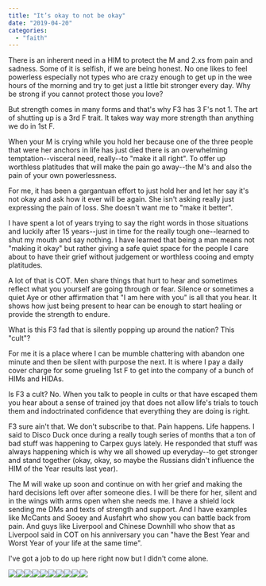 ```yaml
---
title: "It’s okay to not be okay"
date: "2019-04-20"
categories: 
  - "faith"
---
```


There is an inherent need in a HIM to protect the M and 2.xs from pain and sadness. Some of it is selfish, if we are being honest. No one likes to feel powerless especially not types who are crazy enough to get up in the wee hours of the morning and try to get just a little bit stronger every day. Why be strong if you cannot protect those you love?

But strength comes in many forms and that's why F3 has 3 F's not 1. The art of shutting up is a 3rd F trait. It takes way way more strength than anything we do in 1st F.

When your M is crying while you hold her because one of the three people that were her anchors in life has just died there is an overwhelming temptation--visceral need, really--to "make it all right". To offer up worthless platitudes that will make the pain go away--the M's and also the pain of your own powerlessness.

For me, it has been a gargantuan effort to just hold her and let her say it's not okay and ask how it ever will be again. She isn't asking really just expressing the pain of loss. She doesn't want me to "make it better".

I have spent a lot of years trying to say the right words in those situations and luckily after 15 years--just in time for the really tough one--learned to shut my mouth and say nothing. I have learned that being a man means not "making it okay" but rather giving a safe quiet space for the people I care about to have their grief without judgement or worthless cooing and empty platitudes.

A lot of that is COT. Men share things that hurt to hear and sometimes reflect what you yourself are going through or fear. Silence or sometimes a quiet Aye or other affirmation that "I am here with you" is all that you hear. It shows how just being present to hear can be enough to start healing or provide the strength to endure.

What is this F3 fad that is silently popping up around the nation? This "cult"?

For me it is a place where I can be mumble chattering with abandon one minute and then be silent with purpose the next. It is where I pay a daily cover charge for some grueling 1st F to get into the company of a bunch of HIMs and HIDAs.

Is F3 a cult? No. When you talk to people in cults or that have escaped them you hear about a sense of trained joy that does not allow life's trials to touch them and indoctrinated confidence that everything they are doing is right.

F3 sure ain't that. We don't subscribe to that. Pain happens. Life happens. I said to Disco Duck once during a really tough series of months that a ton of bad stuff was happening to Carpex guys lately. He responded that stuff was always happening which is why we all showed up everyday--to get stronger and stand together (okay, okay, so maybe the Russians didn't influence the HIM of the Year results last year).

The M will wake up soon and continue on with her grief and making the hard decisions left over after someone dies. I will be there for her, silent and in the wings with arms open when she needs me. I have a shield lock sending me DMs and texts of strength and support. And I have examples like McCants and Sooey and Ausfahrt who show you can battle back from pain. And guys like Liverpool and Chinese Downhill who show that as Liverpool said in COT on his anniversary you can "have the Best Year and Worst Year of your life at the same time".

I've got a job to do up here right now but I didn't come alone.

![](images/img_2282.jpg)![](images/img_2210.jpg)![](images/img_2594.jpg)![](images/img_2023.jpg)![](images/img_1962.jpg)![](images/img_1628.jpg)![](images/img_2287.jpg)![](images/img_2286.jpg)![](images/img_2284.jpg)![](images/img_2289.jpg)
